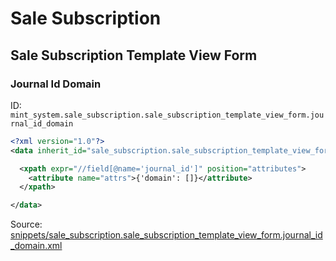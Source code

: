 # Sale Subscription
## Sale Subscription Template View Form  
### Journal Id Domain  
ID: `mint_system.sale_subscription.sale_subscription_template_view_form.journal_id_domain`  
```xml
<?xml version="1.0"?>
<data inherit_id="sale_subscription.sale_subscription_template_view_form" priority="50">

  <xpath expr="//field[@name='journal_id']" position="attributes">
    <attribute name="attrs">{'domain': []}</attribute>
  </xpath>

</data>

```
Source: [snippets/sale_subscription.sale_subscription_template_view_form.journal_id_domain.xml](https://github.com/Mint-System/Odoo-Development/tree/14.0/snippets/sale_subscription.sale_subscription_template_view_form.journal_id_domain.xml)

